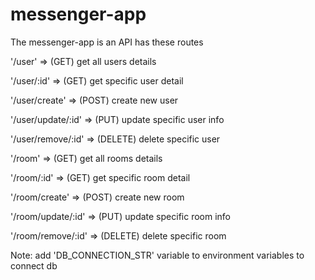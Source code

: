 # messenger-app

The messenger-app is an API has these routes

'/user' => (GET) get all users details

'/user/:id' => (GET) get specific user detail

'/user/create' => (POST) create new user

'/user/update/:id' => (PUT) update specific user info

'/user/remove/:id' => (DELETE) delete specific user

'/room' => (GET) get all rooms details

'/room/:id' => (GET) get specific room detail

'/room/create' => (POST) create new room

'/room/update/:id' => (PUT) update specific room info

'/room/remove/:id' => (DELETE) delete specific room

Note: add 'DB_CONNECTION_STR' variable to environment variables to connect db